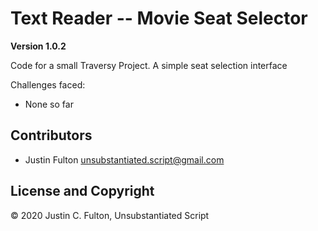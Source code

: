 # Text Reader -- Movie Seat Selector
**Version 1.0.2**

Code for a small Traversy Project. A simple seat selection interface

Challenges faced:

- None so far


## Contributors

- Justin Fulton <unsubstantiated.script@gmail.com>

## License and Copyright

© 2020 Justin C. Fulton, Unsubstantiated Script
